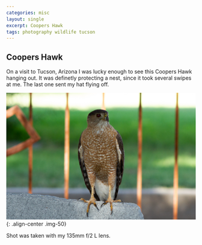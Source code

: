 ```yaml
---
categories: misc
layout: single
excerpt: Coopers Hawk
tags: photography wildlife tucson
---
```

## Coopers Hawk
On a visit to Tucson, Arizona I was lucky enough to see this Coopers Hawk hanging out. It was  definetly protecting a nest, since it took several swipes at me.  The last one sent my hat flying off.

![](/assets/images/IMG_4844.jpg){: .align-center .img-50}

Shot was taken with my 135mm f/2 L lens.  
